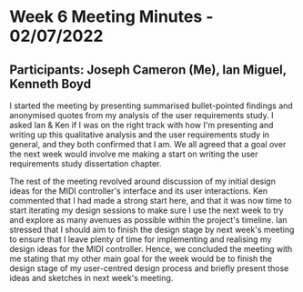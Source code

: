 # Week 6 Meeting Minutes - 02/07/2022
## Participants: Joseph Cameron (Me), Ian Miguel, Kenneth Boyd

I started the meeting by presenting summarised bullet-pointed findings and anonymised quotes from my analysis of the user requirements study. I asked Ian & Ken if I was on the right track with how I'm presenting and writing up this qualitative analysis and the user requirements study in general, and they both confirmed that I am. We all agreed that a goal over the next week would involve me making a start on writing the user requirements study dissertation chapter.

The rest of the meeting revolved around discussion of my initial design ideas for the MIDI controller's interface and its user interactions. Ken commented that I had made a strong start here, and that it was now time to start iterating my design sessions to make sure I use the next week to try and explore as many avenues as possible within the project's timeline. Ian stressed that I should aim to finish the design stage by next week's meeting to ensure that I leave plenty of time for implementing and realising my design ideas for the MIDI controller. Hence, we concluded the meeting with me stating that my other main goal for the week would be to finish the design stage of my user-centred design process and briefly present those ideas and sketches in next week's meeting.
